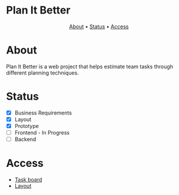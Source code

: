 # Plan It Better

<p align="center">
 <a href="#about">About</a> •
 <a href="#status">Status</a> • 
 <a href="#access">Access</a>
</p>

# About

Plan It Better is a web project that helps estimate team tasks through different planning techniques.

# Status

- [x] Business Requirements
- [x] Layout
- [x] Prototype
- [ ] Frontend - In Progress
- [ ] Backend

# Access

- <a href="https://miro.com/welcomeonboard/bmtENGRlWW4xMlNaS09vajBIZDdMSDhMZ1NiNHd5NGk3anNEODJyN0xaa3ViQ1FBZ2NLc3BYZUltcTZnRWdlUnwzMDc0NDU3MzQ4NzU0NTcwNDA5fDI=?share_link_id=814939474010" target="_blank">Task board</a>
- <a href="https://www.figma.com/file/4TbE0a41Oeq8c82VxGr2pU/Plan-It-Better?type=design&node-id=0%3A1&mode=design&t=IQn56G1rmDbwv6Bn-1" target="_blank">Layout</a>
